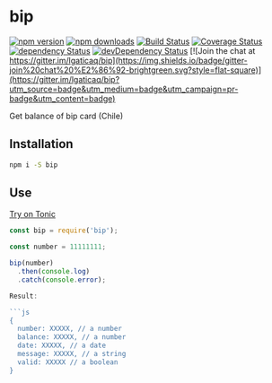 # bip

[![npm version](https://img.shields.io/npm/v/bip.svg?style=flat-square)](https://www.npmjs.com/package/bip)
[![npm downloads](https://img.shields.io/npm/dm/bip.svg?style=flat-square)](https://www.npmjs.com/package/bip)
[![Build Status](https://img.shields.io/travis/lgaticaq/bip.svg?style=flat-square)](https://travis-ci.org/lgaticaq/bip)
[![Coverage Status](https://img.shields.io/coveralls/lgaticaq/bip/master.svg?style=flat-square)](https://coveralls.io/github/lgaticaq/bip?branch=master)
[![dependency Status](https://img.shields.io/david/lgaticaq/bip.svg?style=flat-square)](https://david-dm.org/lgaticaq/bip#info=dependencies)
[![devDependency Status](https://img.shields.io/david/dev/lgaticaq/bip.svg?style=flat-square)](https://david-dm.org/lgaticaq/bip#info=devDependencies)
[![Join the chat at https://gitter.im/lgaticaq/bip](https://img.shields.io/badge/gitter-join%20chat%20%E2%86%92-brightgreen.svg?style=flat-square)](https://gitter.im/lgaticaq/bip?utm_source=badge&utm_medium=badge&utm_campaign=pr-badge&utm_content=badge)

Get balance of bip card (Chile)

## Installation

```bash
npm i -S bip
```

## Use

[Try on Tonic](https://tonicdev.com/npm/bip)
```js
const bip = require('bip');

const number = 11111111;

bip(number)
  .then(console.log)
  .catch(console.error);

Result:

```js
{
  number: XXXXX, // a number
  balance: XXXXX, // a number
  date: XXXXX, // a date
  message: XXXXX, // a string
  valid: XXXXX // a boolean
}
```
